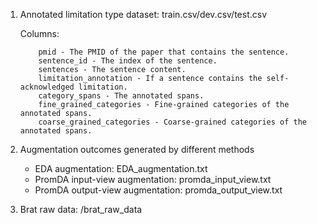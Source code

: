 1. Annotated limitation type dataset: train.csv/dev.csv/test.csv

   Columns: 
      
           pmid - The PMID of the paper that contains the sentence.
           sentence_id - The index of the sentence.
           sentences - The sentence content.
           limitation_annotation - If a sentence contains the self-acknowledged limitation.
           category_spans - The annotated spans.
           fine_grained_categories - Fine-grained categories of the annotated spans.
           coarse_grained_categories - Coarse-grained categories of the annotated spans.

3. Augmentation outcomes generated by different methods
   * EDA augmentation: EDA_augmentation.txt
   * PromDA input-view augmentation: promda_input_view.txt
   * PromDA output-view augmentation: promda_output_view.txt
4. Brat raw data: /brat_raw_data
